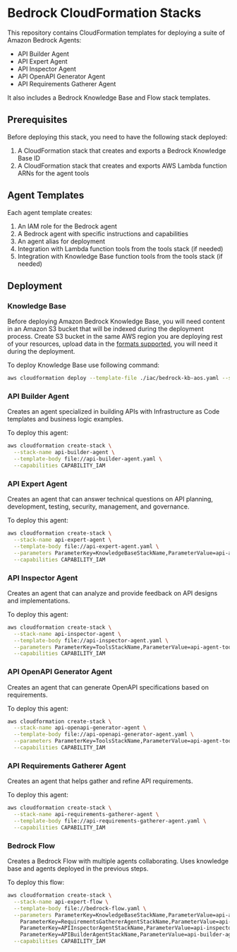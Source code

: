 # Bedrock CloudFormation Stacks

This repository contains CloudFormation templates for deploying a suite of Amazon Bedrock Agents:
- API Builder Agent
- API Expert Agent
- API Inspector Agent
- API OpenAPI Generator Agent
- API Requirements Gatherer Agent

It also includes a Bedrock Knowledge Base and Flow stack templates.

## Prerequisites

Before deploying this stack, you need to have the following stack deployed:

1. A CloudFormation stack that creates and exports a Bedrock Knowledge Base ID 
2. A CloudFormation stack that creates and exports AWS Lambda function ARNs for the agent tools 

## Agent Templates

Each agent template creates:

1. An IAM role for the Bedrock agent
2. A Bedrock agent with specific instructions and capabilities
3. An agent alias for deployment
4. Integration with Lambda function tools from the tools stack (if needed)
5. Integration with Knowledge Base function tools from the tools stack (if needed)

## Deployment

### Knowledge Base
Before deploying Amazon Bedrock Knowledge Base, you will need content in an Amazon S3 bucket that will be indexed during the deployment process. Create S3 bucket in the same AWS region you are deploying rest of your resources, upload data in the [formats supported](https://docs.aws.amazon.com/bedrock/latest/userguide/knowledge-base-ds.html), you will need it during the deployment.

To deploy Knowledge Base use following command:
```bash
aws cloudformation deploy --template-file ./iac/bedrock-kb-aos.yaml --stack-name api-agent-kb --capabilities CAPABILITY_IAM --parameter-overrides ExistingS3BucketName=gpk-api-kb
```

### API Builder Agent
Creates an agent specialized in building APIs with Infrastructure as Code templates and business logic examples.

To deploy this agent:

```bash
aws cloudformation create-stack \
  --stack-name api-builder-agent \
  --template-body file://api-builder-agent.yaml \
  --capabilities CAPABILITY_IAM
```

### API Expert Agent
Creates an agent that can answer technical questions on API planning, development, testing, security, management, and governance.

To deploy this agent:

```bash
aws cloudformation create-stack \
  --stack-name api-expert-agent \
  --template-body file://api-expert-agent.yaml \
  --parameters ParameterKey=KnowledgeBaseStackName,ParameterValue=api-agent-kb \
  --capabilities CAPABILITY_IAM
```

### API Inspector Agent
Creates an agent that can analyze and provide feedback on API designs and implementations.

To deploy this agent:

```bash
aws cloudformation create-stack \
  --stack-name api-inspector-agent \
  --template-body file://api-inspector-agent.yaml \
  --parameters ParameterKey=ToolsStackName,ParameterValue=api-agent-tools \
  --capabilities CAPABILITY_IAM
```

### API OpenAPI Generator Agent
Creates an agent that can generate OpenAPI specifications based on requirements.

To deploy this agent:

```bash
aws cloudformation create-stack \
  --stack-name api-openapi-generator-agent \
  --template-body file://api-openapi-generator-agent.yaml \
  --parameters ParameterKey=ToolsStackName,ParameterValue=api-agent-tools \
  --capabilities CAPABILITY_IAM
```

### API Requirements Gatherer Agent
Creates an agent that helps gather and refine API requirements.

To deploy this agent:

```bash
aws cloudformation create-stack \
  --stack-name api-requirements-gatherer-agent \
  --template-body file://api-requirements-gatherer-agent.yaml \
  --capabilities CAPABILITY_IAM
```



### Bedrock Flow
Creates a Bedrock Flow with multiple agents collaborating. Uses knowledge base and agents deployed in the previous steps.

To deploy this flow:

```bash
aws cloudformation create-stack \
  --stack-name api-expert-flow \
  --template-body file://bedrock-flow.yaml \
  --parameters ParameterKey=KnowledgeBaseStackName,ParameterValue=api-agent-kb \
    ParameterKey=RequirementsGathererAgentStackName,ParameterValue=api-requirements-gatherer-agent \
    ParameterKey=APIInspectorAgentStackName,ParameterValue=api-inspector-agent \
    ParameterKey=APIBuilderAgentStackName,ParameterValue=api-builder-agent \
  --capabilities CAPABILITY_IAM
```


